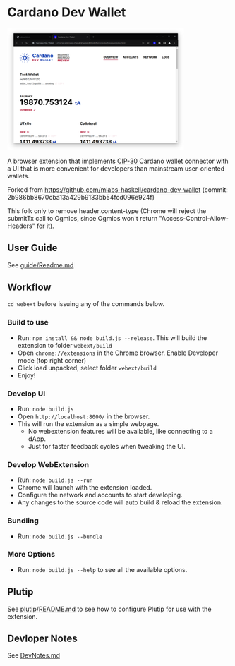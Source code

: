 # Cardano Dev Wallet

<img src="guide/05-home-0.png" width="400" />

A browser extension that implements [CIP-30](https://cips.cardano.org/cip/CIP-30/) Cardano wallet connector with a UI that is more convenient for developers than mainstream user-oriented wallets.

Forked from https://github.com/mlabs-haskell/cardano-dev-wallet (commit: 2b986bb8670cba13a429b9133bb54fcd096e924f)

This folk only to remove header.content-type (Chrome will reject the submitTx call to Ogmios, since Ogmios won't return "Access-Control-Allow-Headers" for it).

## User Guide

See [guide/Readme.md](guide/Readme.md)

## Workflow

`cd webext` before issuing any of the commands below.

### Build to use
- Run: `npm install && node build.js --release`. This will build the extension to folder `webext/build`
- Open `chrome://extensions` in the Chrome browser. Enable Developer mode (top right corner)
- Click load unpacked, select folder `webext/build`
- Enjoy!

### Develop UI
- Run: `node build.js`
- Open `http://localhost:8000/` in the browser.
- This will run the extension as a simple webpage.
  - No webextension features will be available, like connecting to a dApp.
  - Just for faster feedback cycles when tweaking the UI.

### Develop WebExtension
- Run: `node build.js --run`
- Chrome will launch with the extension loaded.
- Configure the network and accounts to start developing.
- Any changes to the source code will auto build & reload the extension.

### Bundling
- Run: `node build.js --bundle`

### More Options
- Run: `node build.js --help` to see all the available options.

## Plutip

See [plutip/README.md](plutip/README.md) to see how to configure Plutip for use with the extension.

## Devloper Notes

See [DevNotes.md](DevNotes.md)
